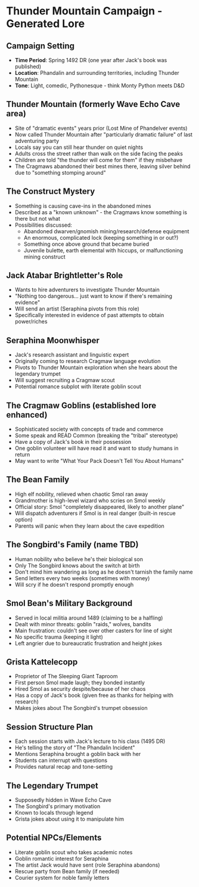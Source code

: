 # Thunder Mountain Campaign - Generated Lore

## Campaign Setting
- **Time Period**: Spring 1492 DR (one year after Jack's book was published)
- **Location**: Phandalin and surrounding territories, including Thunder Mountain
- **Tone**: Light, comedic, Pythonesque - think Monty Python meets D&D

## Thunder Mountain (formerly Wave Echo Cave area)
- Site of "dramatic events" years prior (Lost Mine of Phandelver events)
- Now called Thunder Mountain after "particularly dramatic failure" of last adventuring party
- Locals say you can still hear thunder on quiet nights
- Adults cross the street rather than walk on the side facing the peaks
- Children are told "the thunder will come for them" if they misbehave
- The Cragmaws abandoned their best mines there, leaving silver behind due to "something stomping around"

## The Construct Mystery
- Something is causing cave-ins in the abandoned mines
- Described as a "known unknown" - the Cragmaws know something is there but not what
- Possibilities discussed:
  - Abandoned dwarven/gnomish mining/research/defense equipment
  - An enormous, complicated lock (keeping something in or out?)
  - Something once above ground that became buried
  - Juvenile bulette, earth elemental with hiccups, or malfunctioning mining construct

## Jack Atabar Brightletter's Role
- Wants to hire adventurers to investigate Thunder Mountain
- "Nothing too dangerous... just want to know if there's remaining evidence"
- Will send an artist (Seraphina pivots from this role)
- Specifically interested in evidence of past attempts to obtain power/riches

## Seraphina Moonwhisper
- Jack's research assistant and linguistic expert
- Originally coming to research Cragmaw language evolution
- Pivots to Thunder Mountain exploration when she hears about the legendary trumpet
- Will suggest recruiting a Cragmaw scout
- Potential romance subplot with literate goblin scout

## The Cragmaw Goblins (established lore enhanced)
- Sophisticated society with concepts of trade and commerce
- Some speak and READ Common (breaking the "tribal" stereotype)
- Have a copy of Jack's book in their possession
- One goblin volunteer will have read it and want to study humans in return
- May want to write "What Your Pack Doesn't Tell You About Humans"

## The Bean Family
- High elf nobility, relieved when chaotic Smol ran away
- Grandmother is high-level wizard who scries on Smol weekly
- Official story: Smol "completely disappeared, likely to another plane"
- Will dispatch adventurers if Smol is in real danger (built-in rescue option)
- Parents will panic when they learn about the cave expedition

## The Songbird's Family (name TBD)
- Human nobility who believe he's their biological son
- Only The Songbird knows about the switch at birth
- Don't mind him wandering as long as he doesn't tarnish the family name
- Send letters every two weeks (sometimes with money)
- Will scry if he doesn't respond promptly enough

## Smol Bean's Military Background
- Served in local militia around 1489 (claiming to be a halfling)
- Dealt with minor threats: goblin "raids," wolves, bandits
- Main frustration: couldn't see over other casters for line of sight
- No specific trauma (keeping it light)
- Left angrier due to bureaucratic frustration and height jokes

## Grista Kattelecopp
- Proprietor of The Sleeping Giant Taproom
- First person Smol made laugh; they bonded instantly
- Hired Smol as security despite/because of her chaos
- Has a copy of Jack's book (given free as thanks for helping with research)
- Makes jokes about The Songbird's trumpet obsession

## Session Structure Plan
- Each session starts with Jack's lecture to his class (1495 DR)
- He's telling the story of "The Phandalin Incident"
- Mentions Seraphina brought a goblin back with her
- Students can interrupt with questions
- Provides natural recap and tone-setting

## The Legendary Trumpet
- Supposedly hidden in Wave Echo Cave
- The Songbird's primary motivation
- Known to locals through legend
- Grista jokes about using it to manipulate him

## Potential NPCs/Elements
- Literate goblin scout who takes academic notes
- Goblin romantic interest for Seraphina
- The artist Jack would have sent (role Seraphina abandons)
- Rescue party from Bean family (if needed)
- Courier system for noble family letters